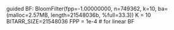 
guided BF: BloomFilter(fpp=-1.00000000, n=749362, k=10, ba=(malloc=2.57MB, length=21548036b, %full=33.3))
K = 10
BITARR_SIZE=21548036
FPP = 1e-4 # for linear BF

